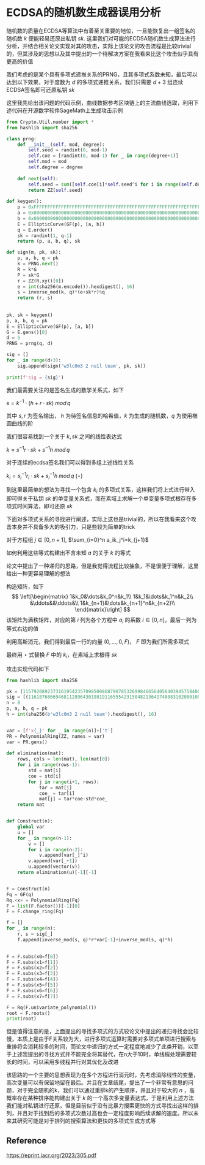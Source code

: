 # ECDSA的随机数生成器误用分析

随机数的质量在ECDSA等算法中有着至关重要的地位，一旦能恢复出一组签名的随机数 $k$ 便能轻易还原出私钥 $sk$. 这里我们对可能的ECDSA随机数生成算法进行分析，并结合相关论文实现对其的攻击，实际上该论文的攻击流程是比较trivial的，但其涉及的思想以及其中提出的一个待解决方案在我看来比这个攻击似乎具有更高的价值

我们考虑的是某个具有多项式递推关系的PRNG，且其多项式系数未知，最后可以达到以下效果，对于度数为 $d$ 的多项式递推关系，我们只需要 $d+3$ 组连续ECDSA签名即可还原私钥 $sk$

这里我先给出该问题的代码示例，曲线数据参考区块链上的主流曲线选取，利用下述代码在开源数学软件SageMath上生成攻击示例

```python
from Crypto.Util.number import *
from hashlib import sha256

class prng:
    def __init__(self, mod, degree):
        self.seed = randint(0, mod-1)
        self.coe = [randint(0, mod-1) for _ in range(degree+1)]
        self.mod = mod
        self.degree = degree
        
    def next(self):
        self.seed = sum([self.coe[i]*self.seed^i for i in range(self.degree+1)])%self.mod
        return ZZ(self.seed)
    
def keygen():
    p = 0xFFFFFFFFFFFFFFFFFFFFFFFFFFFFFFFFFFFFFFFFFFFFFFFFFFFFFFFEFFFFFC2F
    a = 0x0000000000000000000000000000000000000000000000000000000000000000
    b = 0x0000000000000000000000000000000000000000000000000000000000000007
    E = EllipticCurve(GF(p), [a, b])
    q = E.order()
    sk = randint(1, q-1)
    return (p, a, b, q), sk

def sign(m, pk, sk):
    p, a, b, q = pk
    k = PRNG.next()
    R = k*G
    P = sk*G
    r = ZZ(R.xy()[0])
    e = int(sha256(m.encode()).hexdigest(), 16)
    s = inverse_mod(k, q)*(e+sk*r)%q
    return (r, s)
    
    
pk, sk = keygen()
p, a, b, q = pk
E = EllipticCurve(GF(p), [a, b])
G = E.gens()[0]
d = 5
PRNG = prng(q, d)

sig = []
for _ in range(d+3):
    sig.append(sign('w3lc0m3 2 nu1l team', pk, sk))
    
print(f'sig = {sig}')
```

我们最需要关注的是签名生成的数学关系式，如下

$s = k^{-1}\cdot (h+r\cdot sk)\;mod\,q$

其中 $s,r$ 为签名输出， $h$ 为待签名信息的哈希值，$k$ 为生成的随机数，$q$ 为使用椭圆曲线的阶

我们很容易找到一个关于 $k,sk$ 之间的线性表达式

$k=s^{-1}r\cdot sk+s^{-1}h\;mod\,q$

对于连续的ecdsa签名我们可以得到多组上述线性关系

$k_i=s_i^{-1}r_i\cdot sk+s_i^{-1}h\;mod\,q\;(\star)$

到这里最简单的想法为寻找一个包含 $k_i$ 的多项式关系，这样我们将上式进行带入即可得关于私钥 $sk$ 的单变量关系式，而在素域上求解一个单变量多项式根存在多项式时间算法，即可还原 $sk$

下面对多项式关系的寻找进行阐述，实际上这也是trivial的，所以在我看来这个攻击本身并不具备多大的吸引力，只是些较为简单的trick

对于方程组 $j\in [0, n+1]$,   $\sum_{i=0}^n a_ik_j^i=k_{j+1}$

如何利用这些等式构建出不含未知 $a$ 的关于 $k$ 的等式

论文中提出了一种递归的思路，但是我觉得流程比较抽象，不是很便于理解，这里给出一种更容易理解的想法

构造矩阵，如下
$$
\left[\begin{matrix} 
1&k_0&\dots&k_0^n&k_1\\
1&k_1&\dots&k_1^n&k_2\\
&\ddots&&\ddots&\\
1&k_{n+1}&\dots&k_{n+1}^n&k_{n+2}\\
\end{matrix}\right]
$$
该矩阵为满秩矩阵，对应的第 $i$ 列为各个方程中 $a_i$ 的系数 $i\in [0,n]$，最后一列为等式右边的值

利用高斯消元，我们得到最后一行的向量 $(0,...,0,F)$， $F$ 即为我们所需多项式

最终用 $\star$ 式替换 $F$ 中的 $k_i$，在素域上求根得 $sk$

攻击实现代码如下

```python
from hashlib import sha256

pk = (115792089237316195423570985008687907853269984665640564039457584007908834671663, 0, 7, 115792089237316195423570985008687907852837564279074904382605163141518161494337)
sig = [(11618768669468112896430198191165554231504821364174808310208010001818598164107, 74750385808611783801371819922390260800624574655442859157157723699497475574791), (48579629457152161340726523841535781837843854085989349411118100679824982484607, 43493300125378289742234628919380253627222490950964450199491056508804709032703), (56420799578714759422737932047978211369100438966107158283423149606446300934773, 18914391026564052312600291710111822632127102062476512600498705624224681105724), (61511720566204893220567689914005889839803137873212794992217840584239660745262, 18453014640093998851287726928629014937674436863334501809275777495522498067370), (39642958084121264287183422674676202188108677236683700547685489665261282406308, 9932037552215989421276635865640299284928978895294141963013268183671248704421), (95979318170198945167864281924661726044175301501423619479747653179727431511592, 113138902909341762267433162642810276187683276766781570445782866055350695563196), (81838443642194040463953958519208722153189195194525921374987522784251778737257, 88952902862166267010878870878890888115535770390596094233218809594863136419502), (76677230112791109559755838766474321283166692468260002051174268775556365854643, 31200591429154089519214398328373247354552787477309599345470177213433443732557)]
n = 8
p, a, b, q = pk
h = int(sha256(b'w3lc0m3 2 nu1l team').hexdigest(), 16)


var = [f'x{_}' for _ in range(n)]+['t']
PR = PolynomialRing(ZZ, names = var)
var = PR.gens()
    
def elimination(mat):
    rows, cols = len(mat), len(mat[0])
    for i in range(rows-1):
        std = mat[i]
        coe = std[i]
        for j in range(i+1, rows):
            tar = mat[j]
            coe_ = tar[i]
            mat[j] = tar*coe-std*coe_
    return mat


def Construct(n):
    global var
    u = []
    for _ in range(n-1):
        v = []
        for i in range(n-2):
            v.append(var[_]^i)
        v.append(var[_+1])
        u.append(vector(v))
    return elimination(u)[-1][-1]


F = Construct(n)
Fq = GF(q)
Rq.<x> = PolynomialRing(Fq)
F = list(F.factor())[-1][0]
F = F.change_ring(Fq)

f = []
for _ in range(n):
    r, s = sig[_]
    f.append(inverse_mod(s, q)*r*var[-1]+inverse_mod(s, q)*h)
    

F = F.subs(x0=f[0])
F = F.subs(x1=f[1])
F = F.subs(x2=f[2])
F = F.subs(x3=f[3])
F = F.subs(x4=f[4])
F = F.subs(x5=f[5])
F = F.subs(x6=f[6])
F = F.subs(x7=f[7])

F = Rq(F.univariate_polynomial())
root = F.roots()
print(root)
```

但是值得注意的是，上面提出的寻找多项式的方式较论文中提出的递归寻找会比较慢，本质上是由于F关系较为大，进行多项式运算时需要对多项式单项进行搜索与重排将会消耗较多的时间，而论文中递归的方式一定程度地减少了此类开销，以至于上述我提出的寻找方式并不能完全将其替代，在n大于10时，单线程处理需要较长的时间，可以采用多线程并行对其优化及改进

该思路的一个主要的思想表现为在多个方程进行消元时，先考虑消除线性的变量，高次变量可以有保留地留在最后。并且在文章结尾，提出了一个非常有意思的问题，对于完全随机的k，我们可以通过重排k的产生顺序，并且对于较大的 $n$ ，高概率存在某种排序能构建出关于 $k$ 的一个高次多变量表达式，于是利用上述方法我们能对私钥进行还原，但是目前似乎没有比暴力搜索更快的方式寻找出这样的排列，并且对于找到后的多项式次数过高也会一定程度影响后续求解的速度。所以未来其研究可能是对于排列的搜索算法和更快的多项式生成方式等

## Reference

https://eprint.iacr.org/2023/305.pdf

